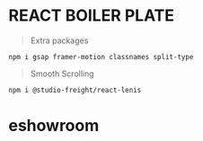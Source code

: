 # REACT BOILER PLATE

> Extra packages

`npm i gsap framer-motion classnames split-type`

> Smooth Scrolling

`npm i @studio-freight/react-lenis`
# eshowroom
